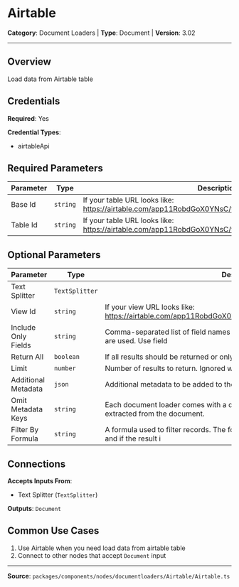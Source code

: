# Airtable

**Category**: Document Loaders | **Type**: Document | **Version**: 3.02

---

## Overview

Load data from Airtable table

## Credentials

**Required**: Yes

**Credential Types**:
- airtableApi

## Required Parameters

| Parameter | Type | Description | Default |
|-----------|------|-------------|---------|
| Base Id | `string` | If your table URL looks like: https://airtable.com/app11RobdGoX0YNsC/tblJdmvbrgizbYICO/viw9UrP77Id0C | - |
| Table Id | `string` | If your table URL looks like: https://airtable.com/app11RobdGoX0YNsC/tblJdmvbrgizbYICO/viw9UrP77Id0C | - |

## Optional Parameters

| Parameter | Type | Description | Default |
|-----------|------|-------------|---------|
| Text Splitter | `TextSplitter` |  | - |
| View Id | `string` | If your view URL looks like: https://airtable.com/app11RobdGoX0YNsC/tblJdmvbrgizbYICO/viw9UrP77Id0CE | - |
| Include Only Fields | `string` | Comma-separated list of field names or IDs to include. If empty, then ALL fields are used. Use field | - |
| Return All | `boolean` | If all results should be returned or only up to a given limit | - |
| Limit | `number` | Number of results to return. Ignored when Return All is enabled. | - |
| Additional Metadata | `json` | Additional metadata to be added to the extracted documents | - |
| Omit Metadata Keys | `string` | Each document loader comes with a default set of metadata keys that are extracted from the document. | - |
| Filter By Formula | `string` | A formula used to filter records. The formula will be evaluated for each record, and if the result i | - |

## Connections

**Accepts Inputs From**:
- Text Splitter (`TextSplitter`)

**Outputs**: `Document`

## Common Use Cases

1. Use Airtable when you need load data from airtable table
2. Connect to other nodes that accept `Document` input

---

**Source**: `packages/components/nodes/documentloaders/Airtable/Airtable.ts`